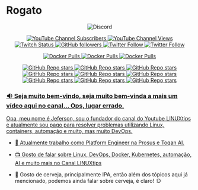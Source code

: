 # Rogato

<p align="center">
<img alt="Discord" src="https://img.shields.io/discord/769953234965889026?label=Pessoas%20no%20Discord&style=plastic">
</p>

<p align="center">
  <a href="http://youtube.com/linuxtips?sub_confirmation=1">
    <img alt="YouTube Channel Subscribers" src="https://img.shields.io/youtube/channel/subscribers/UCJnKVGmXRXrH49Tvrx5X0Sw?style=social">
  </a>
  <a href="http://youtube.com/linuxtips?sub_confirmation=1">
    <img alt="YouTube Channel Views" src="https://img.shields.io/youtube/channel/views/UCJnKVGmXRXrH49Tvrx5X0Sw?style=social">
  </a>
  <a href="http://twitch.tv/linuxtips?sub_confirmation=1">
    <img alt="Twitch Status" src="https://img.shields.io/twitch/status/linuxtips?style=social">
  </a>
  <a href="http://github.com/badtuxx">
    <img alt="GitHub followers" src="https://img.shields.io/github/followers/badtuxx?style=social">
  </a>
  <a href="http://twitter.com/badtux_">
    <img alt="Twitter Follow" src="https://img.shields.io/twitter/follow/badtux_?style=social">
  </a>
  <a href="http://twitter.com/linuxtipsbr">
    <img alt="Twitter Follow" src="https://img.shields.io/twitter/follow/LINUXtipsBR?style=social">
  </a>
</p>

<p align="center">
  <a href="https://hub.docker.com/r/linuxtips/alertmanager_alpine">
    <img alt="Docker Pulls" src="https://img.shields.io/docker/pulls/linuxtips/alertmanager_alpine?label=alertmanager_alpine%20image%20pulls&style=plastic">
  </a>
  <a href="https://hub.docker.com/r/linuxtips/prometheus_alpine">
    <img alt="Docker Pulls" src="https://img.shields.io/docker/pulls/linuxtips/prometheus_alpine?label=prometheus_alpine%20image%20pulls&style=plastic">
  </a>
  <a href="https://hub.docker.com/r/linuxtips/node-exporter_alpine">
    <img alt="Docker Pulls" src="https://img.shields.io/docker/pulls/linuxtips/node-exporter_alpine?label=node-exporter_alpine%20image%20pulls&style=plastic">
  </a>
</p>

<p align="center">
  <a href="https://github.com/badtuxx/DescomplicandoKubernetes">
    <img alt="GitHub Repo stars" src="https://img.shields.io/github/stars/badtuxx/descomplicandokubernetes?label=Descomplicando%20Kubernetes&style=social">
  </a>
  <a href="https://github.com/badtuxx/descomplicandoDocker">
    <img alt="GitHub Repo stars" src="https://img.shields.io/github/stars/badtuxx/descomplicandoDocker?label=Descomplicando%20Docker&style=social">
  </a>
  <a href="https://github.com/badtuxx/descomplicandoPrometheus">
    <img alt="GitHub Repo stars" src="https://img.shields.io/github/stars/badtuxx/descomplicandoPrometheus?label=Descomplicando%20Prometheus&style=social">
  </a>
  <a href="https://github.com/badtuxx/CertifiedContainersExpert">
    <img alt="GitHub Repo stars" src="https://img.shields.io/github/stars/badtuxx/CertifiedContainersExpert?label=CertifiedContainersExpert&style=social">
  </a>
  <a href="https://github.com/badtuxx/DescomplicandoGit">
    <img alt="GitHub Repo stars" src="https://img.shields.io/github/stars/badtuxx/DescomplicandoGit?label=Descomplicando%20Git&style=social">
  </a>
  <a href="https://github.com/badtuxx/DescomplicandoArgoCD">
    <img alt="GitHub Repo stars" src="https://img.shields.io/github/stars/badtuxx/DescomplicandoArgoCD?label=Descomplicando%20ArgoCD&style=social">
  </a>
  <a href="https://github.com/badtuxx/Giropops-Monitoring">
    <img alt="GitHub Repo stars" src="https://img.shields.io/github/stars/badtuxx/Giropops-Monitoring?label=Giropops%20Monitoring&style=social">
  </a>
  <a href="https://github.com/badtuxx/DescomplicandoHelm">
    <img alt="GitHub Repo stars" src="https://img.shields.io/github/stars/badtuxx/DescomplicandoHelm?label=Descomplicando%20Helm&style=social">
  </a>
                <a href="https://github.com/badtuxx/convencendo-seu-chefe">
    <img alt="GitHub Repo stars" src="https://img.shields.io/github/stars/badtuxx/convencendo-seu-chefe?label=convencendo-seu-chefe&style=social">
</p>


### :sound: Seja muito bem-vindo, seja muito bem-vinda a mais um vídeo aqui no canal... Ops, lugar errado. 

Opa, meu nome é Jeferson, sou o fundador do canal do Youtube LINUXtips e atualmente sou pago para resolver problemas utilizando Linux, containers, automação e muito, mas muito DevOps. 

- :rocket: Atualmente trabalho como Platform Engineer na Prosus e Toqan AI.

- :tv: Gosto de falar sobre Linux, DevOps, Docker, Kubernetes, automação, AI e muito mais no [Canal LINUXtips](https://youtube.com/linuxtips)

- 💬 Gosto de cerveja, principalmente IPA, então além dos tópicos aqui já mencionado, podemos ainda falar sobre cerveja, é claro! :D



<!--
**badtuxx/badtuxx** is a ✨ _special_ ✨ repository because its `README.md` (this file) appears on your GitHub profile.

Here are some ideas to get you started:

- 🔭 I’m currently working on ...
- 🌱 I’m currently learning ...
- 👯 I’m looking to collaborate on ...
- 🤔 I’m looking for help with ...
- 💬 Ask me about ...
- 📫 How to reach me: ...
- 😄 Pronouns: ...
- ⚡ Fun fact: ...
-->
